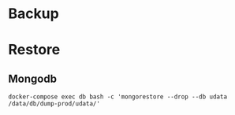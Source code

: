 # Backup


# Restore

## Mongodb

```shell
docker-compose exec db bash -c 'mongorestore --drop --db udata /data/db/dump-prod/udata/'
```
